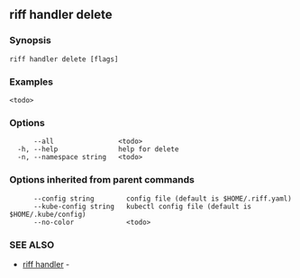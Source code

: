## riff handler delete

<todo>

### Synopsis

<todo>

```
riff handler delete [flags]
```

### Examples

```
<todo>
```

### Options

```
      --all                <todo>
  -h, --help               help for delete
  -n, --namespace string   <todo>
```

### Options inherited from parent commands

```
      --config string        config file (default is $HOME/.riff.yaml)
      --kube-config string   kubectl config file (default is $HOME/.kube/config)
      --no-color             <todo>
```

### SEE ALSO

* [riff handler](riff_handler.md)	 - <todo>

